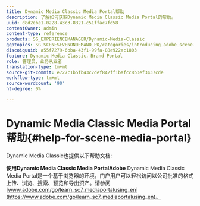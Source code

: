 ```yaml
---
title: Dynamic Media Classic Media Portal帮助
description: 了解如何获取Dynamic Media Classic Media Portal的帮助。
uuid: d8d2ebe1-0228-43c3-8321-c51ffac7fd58
contentOwner: admin
content-type: reference
products: SG_EXPERIENCEMANAGER/Dynamic-Media-Classic
geptopics: SG_SCENESEVENONDEMAND_PK/categories/introducing_adobe_scene7
discoiquuid: a55f7279-6bba-43f1-99fa-88e922ac1803
feature: Dynamic Media Classic，Brand Portal
role: 管理员，业务从业者
translation-type: tm+mt
source-git-commit: e727c1b5fb43c7def842ff1bafcc8b3ef3437cde
workflow-type: tm+mt
source-wordcount: '90'
ht-degree: 0%

---
```



# Dynamic Media Classic Media Portal帮助{#help-for-scene-media-portal}

Dynamic Media Classic也提供以下帮助文档:

**使用Dynamic Media Classic Media PortalAdobe** Dynamic Media Classic Media Portal是一个基于浏览器的环境，门户用户可以轻松访问以公司批准的格式上传、浏览、搜索、预览和导出资产。请参阅[www.adobe.com/go/learn_sc7_mediaportalusing_en](https://www.adobe.com/go/learn_sc7_mediaportalusing_en)。
